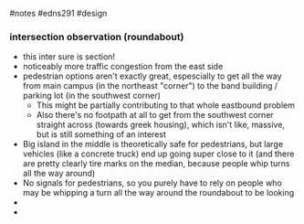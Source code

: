 #notes #edns291  #design 



### intersection observation (roundabout)
- this inter sure is section!
- noticeably more traffic congestion from the east side
- pedestrian options aren't exactly great, espescially to get all the way from main campus (in the northeast "corner") to the band building / parking lot (in the southwest corner)
	- This might be partially contributing to that whole eastbound problem
	- Also there's no footpath at all to get from the southwest corner straight across (towards greek housing), which isn't like, massive, but is still something of an interest
- Big island in the middle is theoretically safe for pedestrians, but large vehicles (like a concrete truck) end up going super close to it (and there are pretty clearly tire marks on the median, because people whip turns all the way around)
- No signals for pedestrians, so you purely have to rely on people who may be whipping a turn all the way around the roundabout to be looking
- 
- 